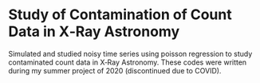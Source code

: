 # Study of Contamination of Count Data in X‐Ray Astronomy

Simulated and studied noisy time series using poisson regression to study contaminated count data in X‐Ray Astronomy. These codes were written during my summer project of 2020 (discontinued due to COVID).
